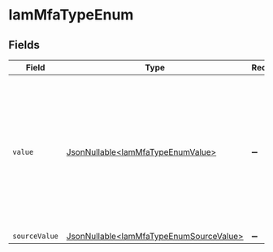 # IamMfaTypeEnum


## Fields

| Field                                                                                                                                                                                            | Type                                                                                                                                                                                             | Required                                                                                                                                                                                         | Description                                                                                                                                                                                      | Example                                                                                                                                                                                          |
| ------------------------------------------------------------------------------------------------------------------------------------------------------------------------------------------------ | ------------------------------------------------------------------------------------------------------------------------------------------------------------------------------------------------ | ------------------------------------------------------------------------------------------------------------------------------------------------------------------------------------------------ | ------------------------------------------------------------------------------------------------------------------------------------------------------------------------------------------------ | ------------------------------------------------------------------------------------------------------------------------------------------------------------------------------------------------ |
| `value`                                                                                                                                                                                          | [JsonNullable\<IamMfaTypeEnumValue>](../../models/components/IamMfaTypeEnumValue.md)                                                                                                             | :heavy_minus_sign:                                                                                                                                                                               | The unified value for the type of multi-factor authentication. If the provider does not send back a type but does specify that MFA is set-up for this user, the value will be set to 'unknown'.' | totp                                                                                                                                                                                             |
| `sourceValue`                                                                                                                                                                                    | [JsonNullable\<IamMfaTypeEnumSourceValue>](../../models/components/IamMfaTypeEnumSourceValue.md)                                                                                                 | :heavy_minus_sign:                                                                                                                                                                               | N/A                                                                                                                                                                                              |                                                                                                                                                                                                  |